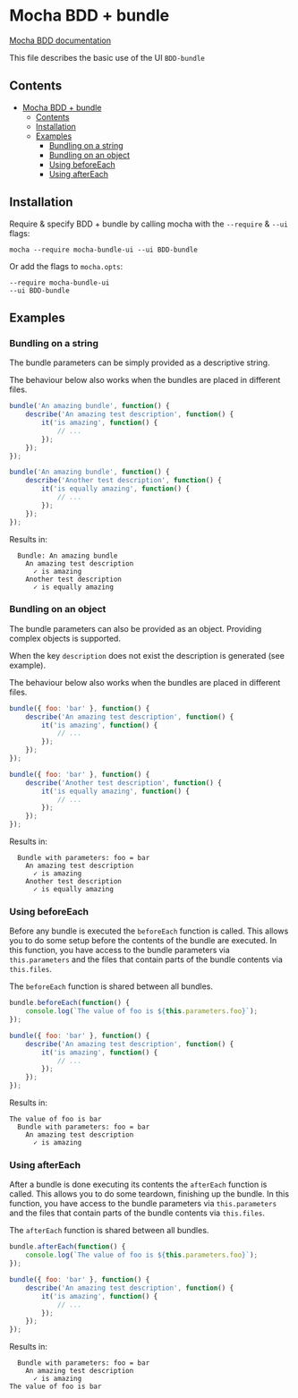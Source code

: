 # Mocha BDD + bundle

[Mocha BDD documentation](https://mochajs.org/#bdd)

This file describes the basic use of the UI `BDD-bundle`

## Contents

- [Mocha BDD + bundle](#mocha-bdd--bundle)
  - [Contents](#contents)
  - [Installation](#installation)
  - [Examples](#examples)
    - [Bundling on a string](#bundling-on-a-string)
    - [Bundling on an object](#bundling-on-an-object)
    - [Using beforeEach](#using-beforeeach)
    - [Using afterEach](#using-aftereach)

## Installation

Require & specify BDD + bundle by calling mocha with the `--require` & `--ui` flags:

```shell
mocha --require mocha-bundle-ui --ui BDD-bundle
```

Or add the flags to `mocha.opts`:

```shell
--require mocha-bundle-ui
--ui BDD-bundle
```

## Examples

### Bundling on a string

The bundle parameters can be simply provided as a descriptive string.

The behaviour below also works when the bundles are placed in different files.

```javascript
bundle('An amazing bundle', function() {
    describe('An amazing test description', function() {
        it('is amazing', function() {
            // ...
        });
    });
});

bundle('An amazing bundle', function() {
    describe('Another test description', function() {
        it('is equally amazing', function() {
            // ...
        });
    });
});
```

Results in:

```
  Bundle: An amazing bundle
    An amazing test description
      ✓ is amazing
    Another test description
      ✓ is equally amazing
```

### Bundling on an object

The bundle parameters can also be provided as an object. Providing complex objects is supported.

When the key `description` does not exist the description is generated (see example).

The behaviour below also works when the bundles are placed in different files.

```javascript
bundle({ foo: 'bar' }, function() {
    describe('An amazing test description', function() {
        it('is amazing', function() {
            // ...
        });
    });
});

bundle({ foo: 'bar' }, function() {
    describe('Another test description', function() {
        it('is equally amazing', function() {
            // ...
        });
    });
});
```

Results in:

```
  Bundle with parameters: foo = bar
    An amazing test description
      ✓ is amazing
    Another test description
      ✓ is equally amazing
```

### Using beforeEach

Before any bundle is executed the `beforeEach` function is called. This allows you to do some setup before the contents of the bundle are executed. In this function, you have access to the bundle parameters via `this.parameters` and the files that contain parts of the bundle contents via `this.files`.

The `beforeEach` function is shared between all bundles.

```javascript
bundle.beforeEach(function() {
    console.log(`The value of foo is ${this.parameters.foo}`);
});

bundle({ foo: 'bar' }, function() {
    describe('An amazing test description', function() {
        it('is amazing', function() {
            // ...
        });
    });
});
```

Results in:

```
The value of foo is bar
  Bundle with parameters: foo = bar
    An amazing test description
      ✓ is amazing
```

### Using afterEach

After a bundle is done executing its contents the `afterEach` function is called. This allows you to do some teardown, finishing up the bundle. In this function, you have access to the bundle parameters via `this.parameters` and the files that contain parts of the bundle contents via `this.files`.

The `afterEach` function is shared between all bundles.

```javascript
bundle.afterEach(function() {
    console.log(`The value of foo is ${this.parameters.foo}`);
});

bundle({ foo: 'bar' }, function() {
    describe('An amazing test description', function() {
        it('is amazing', function() {
            // ...
        });
    });
});
```

Results in:

```
  Bundle with parameters: foo = bar
    An amazing test description
      ✓ is amazing
The value of foo is bar
```
